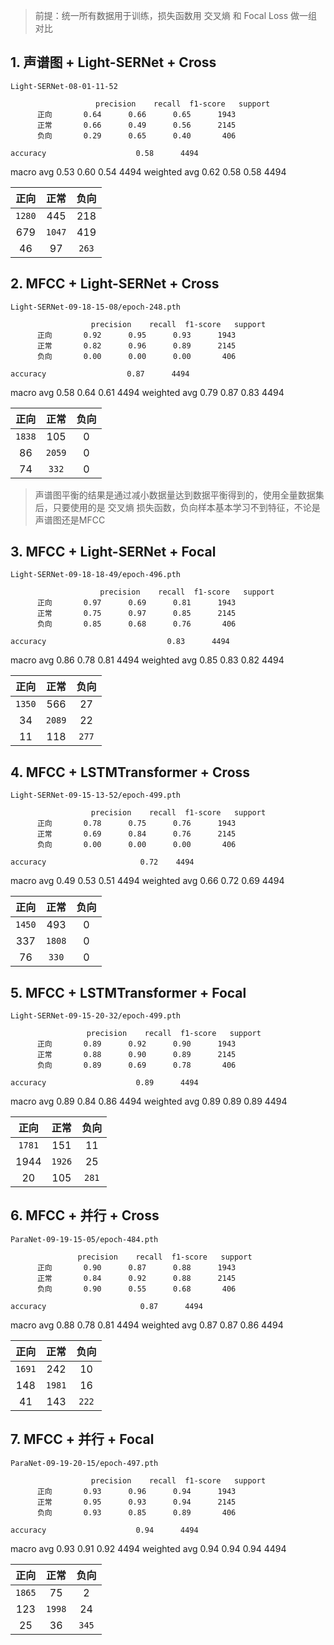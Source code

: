 > 前提：统一所有数据用于训练，损失函数用 交叉熵 和 Focal Loss 做一组对比

## 1. 声谱图 + Light-SERNet + Cross 
`Light-SERNet-08-01-11-52`

                       precision    recall  f1-score   support
          正向       0.64      0.66      0.65      1943
          正常       0.66      0.49      0.56      2145
          负向       0.29      0.65      0.40       406

    accuracy                    0.58      4494
   macro avg       0.53      0.60      0.54      4494
weighted avg       0.62      0.58      0.58      4494

|  正向  |  正常  | 负向 |
|:------:|:------:|:----:|
| `1280` |  445   | 218  |
|  679   | `1047` | 419  |
|   46   |   97   |  `263`   |

## 2. MFCC + Light-SERNet + Cross
`Light-SERNet-09-18-15-08/epoch-248.pth`

                      precision    recall  f1-score   support
          正向       0.92      0.95      0.93      1943
          正常       0.82      0.96      0.89      2145
          负向       0.00      0.00      0.00       406
  
    accuracy                  0.87      4494
   macro avg       0.58      0.64      0.61      4494
weighted avg       0.79      0.87      0.83      4494

|   正向   |   正常   | 负向  |
| :----: | :----: | :-: |
| `1838` |  105   |  0  |
|   86   | `2059` |  0  |
|   74   | `332`  |  0  |

> 声谱图平衡的结果是通过减小数据量达到数据平衡得到的，使用全量数据集后，只要使用的是 交叉熵 损失函数，负向样本基本学习不到特征，不论是声谱图还是MFCC

## 3. MFCC + Light-SERNet + Focal
`Light-SERNet-09-18-18-49/epoch-496.pth`

                        precision    recall  f1-score   support
          正向       0.97      0.69      0.81      1943
          正常       0.75      0.97      0.85      2145
          负向       0.85      0.68      0.76       406

    accuracy                           0.83      4494
   macro avg       0.86      0.78      0.81      4494
weighted avg       0.85      0.83      0.82      4494

|  正向  |  正常  | 负向  |
|:------:|:------:|:-----:|
| `1350` |  566   |  27   |
|   34   | `2089` |  22   |
|   11   |  118   | `277` |

## 4. MFCC + LSTMTransformer + Cross
`Light-SERNet-09-15-13-52/epoch-499.pth`

                      precision    recall  f1-score   support
          正向       0.78      0.75      0.76      1943
          正常       0.69      0.84      0.76      2145
          负向       0.00      0.00      0.00       406

    accuracy                     0.72    4494
   macro avg       0.49      0.53      0.51      4494
weighted avg       0.66      0.72      0.69      4494

|   正向   |   正常   | 负向  |
| :----: | :----: | :-: |
| `1450` |  493   |  0  |
|  337   | `1808` |  0  |
|   76   | `330`  |  0  |

## 5. MFCC + LSTMTransformer + Focal
`Light-SERNet-09-15-20-32/epoch-499.pth`

                     precision    recall  f1-score   support
          正向       0.89      0.92      0.90      1943
          正常       0.88      0.90      0.89      2145
          负向       0.89      0.69      0.78       406

    accuracy                    0.89      4494
   macro avg       0.89      0.84      0.86      4494
weighted avg       0.89      0.89      0.89      4494

|  正向  |  正常  | 负向 |
|:------:|:------:|:----:|
| `1781` |  151   |  11  |
|  1944  | `1926` |  25  |
|   20   |  105   | `281`  |

## 6. MFCC + 并行 + Cross
`ParaNet-09-19-15-05/epoch-484.pth`

                   precision    recall  f1-score   support
          正向       0.90      0.87      0.88      1943
          正常       0.84      0.92      0.88      2145
          负向       0.90      0.55      0.68       406

    accuracy                     0.87      4494
   macro avg       0.88      0.78      0.81      4494
weighted avg       0.87      0.87      0.86      4494

|  正向  |  正常  | 负向  |
|:------:|:------:|:-----:|
| `1691` |  242   |  10   |
|  148   | `1981` |  16   |
|   41   |  143   | `222` |

## 7. MFCC + 并行 + Focal
`ParaNet-09-19-20-15/epoch-497.pth`

                      precision    recall  f1-score   support
          正向       0.93      0.96      0.94      1943
          正常       0.95      0.93      0.94      2145
          负向       0.93      0.85      0.89       406

    accuracy                    0.94      4494
   macro avg       0.93      0.91      0.92      4494
weighted avg       0.94      0.94      0.94      4494

|  正向  |  正常  | 负向  |
|:------:|:------:|:-----:|
| `1865` |   75   |   2   |
|  123   | `1998` |  24   |
|   25   |   36   | `345` |
